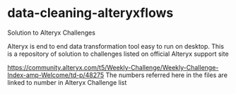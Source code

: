 # data-cleaning-alteryxflows
Solution to Alteryx Challenges

Alteryx is end to end data transformation tool easy to run on desktop.
This is a repository of solution to challenges listed on official Alteryx support site 

https://community.alteryx.com/t5/Weekly-Challenge/Weekly-Challenge-Index-amp-Welcome/td-p/48275
The numbers referred here in the files are linked to number in Alteryx Challenge list

